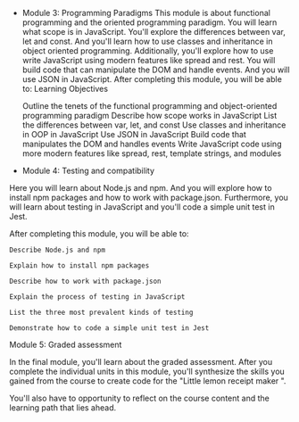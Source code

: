 - Module 3: Programming Paradigms 
This module is about functional programming and the oriented programming paradigm. You will learn what scope is in JavaScript. You'll explore the differences between var, let and const. And you'll learn how to use classes and inheritance in object oriented programming. Additionally, you'll explore how to use write JavaScript using modern features like spread and rest. You will build code that can manipulate the DOM and handle events. And you will use JSON in JavaScript. After completing this module, you will be able to:
Learning Objectives

    Outline the tenets of the functional programming and object-oriented programming paradigm
    Describe how scope works in JavaScript
    List the differences between var, let, and const
    Use classes and inheritance in OOP in JavaScript
    Use JSON in JavaScript
    Build code that manipulates the DOM and handles events
    Write JavaScript code using more modern features like spread, rest, template strings, and modules

- Module 4: Testing and compatibility

Here you will learn about Node.js and npm. And you will explore how to install npm packages and how to work with package.json. Furthermore, you will learn about testing in JavaScript and you'll code a simple unit test in Jest.

After completing this module, you will be able to:

    Describe Node.js and npm

    Explain how to install npm packages

    Describe how to work with package.json

    Explain the process of testing in JavaScript

    List the three most prevalent kinds of testing

    Demonstrate how to code a simple unit test in Jest

      

Module 5: Graded assessment

In the final module, you'll learn about the graded assessment. After you complete the individual units in this module, you'll synthesize the skills you gained from the course to create code for the "Little lemon receipt maker ". 

You'll also have to opportunity to reflect on the course content and the learning path that lies ahead.    